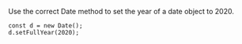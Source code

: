 Use the correct Date method to set the year of a date object to 2020.

    const d = new Date();
    d.setFullYear(2020);
